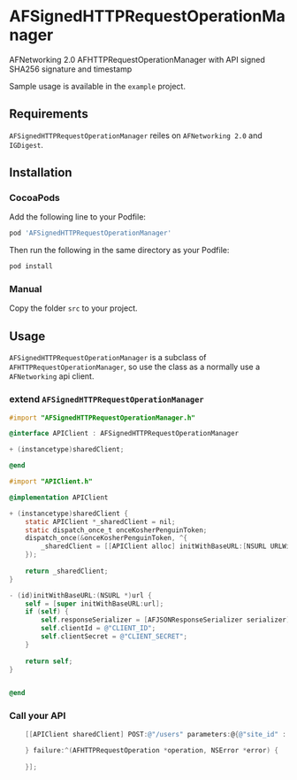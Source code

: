 # AFSignedHTTPRequestOperationManager

AFNetworking 2.0 AFHTTPRequestOperationManager with API signed SHA256 signature and timestamp

Sample usage is available in the `example` project.


## Requirements

`AFSignedHTTPRequestOperationManager` reiles on `AFNetworking 2.0` and `IGDigest`.

## Installation

### CocoaPods

Add the following line to your Podfile:

```ruby
pod 'AFSignedHTTPRequestOperationManager'
```

Then run the following in the same directory as your Podfile:
```ruby
pod install
```

### Manual

Copy the folder `src` to your project.

## Usage

`AFSignedHTTPRequestOperationManager` is a subclass of `AFHTTPRequestOperationManager`, so use the class as a normally use a `AFNetworking` api client.


### extend `AFSignedHTTPRequestOperationManager`

```objective-c
#import "AFSignedHTTPRequestOperationManager.h"

@interface APIClient : AFSignedHTTPRequestOperationManager

+ (instancetype)sharedClient;

@end
```

```objective-c
#import "APIClient.h"

@implementation APIClient

+ (instancetype)sharedClient {
    static APIClient *_sharedClient = nil;
    static dispatch_once_t onceKosherPenguinToken;
    dispatch_once(&onceKosherPenguinToken, ^{
        _sharedClient = [[APIClient alloc] initWithBaseURL:[NSURL URLWithString:@"http://www.example.com"]];
    });
    
    return _sharedClient;
}

- (id)initWithBaseURL:(NSURL *)url {
    self = [super initWithBaseURL:url];
    if (self) {
        self.responseSerializer = [AFJSONResponseSerializer serializer];
        self.clientId = @"CLIENT_ID";
        self.clientSecret = @"CLIENT_SECRET";
    }
    
    return self;
}


@end
```

### Call your API

```objective-c
    [[APIClient sharedClient] POST:@"/users" parameters:@{@"site_id" : @10} success:^(AFHTTPRequestOperation *operation, id responseObject) {
        
    } failure:^(AFHTTPRequestOperation *operation, NSError *error) {
        
    }];
```
